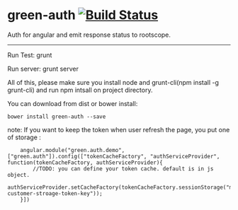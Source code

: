 green-auth [![Build Status](https://travis-ci.org/greengerong/green-auth.png)](https://travis-ci.org/greengerong/green-auth)
===========================
Auth for angular and emit response status to rootscope. 

***
Run Test: grunt

Run server: grunt server

All of this, please make sure you install node and grunt-cli(npm install -g 
grunt-cli) and run npm intsall on project directory.

You can download from dist or bower install:

	bower install green-auth --save

note: If you want to keep the token when user refresh the page, you put one of storage :

        angular.module("green.auth.demo", ["green.auth"]).config(["tokenCacheFactory", "authServiceProvider", function(tokenCacheFactory, authServiceProvider){
   			//TODO: you can define your token cache. default is in js object.
    		authServiceProvider.setCacheFactory(tokenCacheFactory.sessionStorage("my-customer-stroage-token-key"));
		}])
        
        
